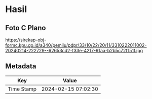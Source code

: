 # Hasil

## Foto C Plano

https://sirekap-obj-formc.kpu.go.id/a340/pemilu/pdpr/33/10/22/20/11/3310222011002-20240214-222729--62653cd2-f33e-4217-91aa-b2b5c72f151f.jpg


## Metadata

| Key        | Value               |
| ---------- | ------------------- |
| Time Stamp | 2024-02-15 07:02:30 |



